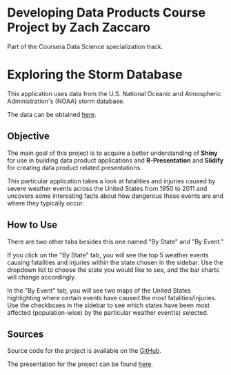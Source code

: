 Developing Data Products Course Project by Zach Zaccaro
=========================
Part of the Coursera Data Science specialization track.

Exploring the Storm Database
==================

This application uses data from the U.S. National Oceanic and Atmospheric Administration's (NOAA) storm database.

The data can be obtained [here](https://d396qusza40orc.cloudfront.net/repdata%2Fdata%2FStormData.csv.bz2).

## Objective

The main goal of this project is to acquire a better understanding of **Shiny** for use in building data product applications and **R-Presentation** and **Slidify** for creating data product related presentations.

This particular application takes a look at fatalities and injuries caused by severe weather events across the United States from 1950 to 2011 and uncovers some interesting facts about how dangerous these events are and where they typically occur.

## How to Use

There are two other tabs besides this one named "By State" and "By Event."

If you click on the "By State" tab, you will see the top 5 weather events causing fatalities and injuries within the state chosen in the sidebar. Use the dropdown list to choose the state you would like to see, and the bar charts will change accordingly.

In the "By Event" tab, you will see two maps of the United States highlighting where certain events have caused the most fatalities/injuries. Use the checkboxes in the sidebar to see which states have been most affected (population-wise) by the particular weather event(s) selected.

## Sources

Source code for the project is available on the [GitHub](https://github.com/zzaccaro/DevDataProducts_CourseProject).

The presentation for the project can be found [here](http://www.rpubs.com/zzaccaro/DDPProjPres).


